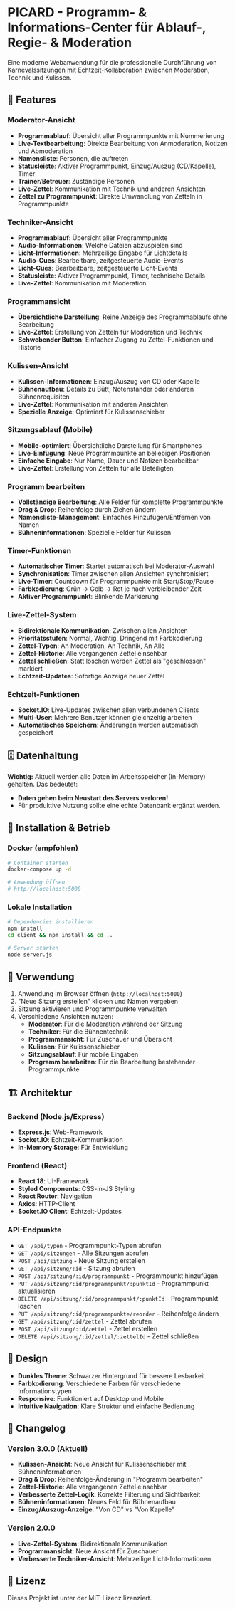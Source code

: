 # PICARD - Programm- & Informations-Center für Ablauf-, Regie- & Moderation

Eine moderne Webanwendung für die professionelle Durchführung von Karnevalssitzungen mit Echtzeit-Kollaboration zwischen Moderation, Technik und Kulissen.

## 🎯 Features

### Moderator-Ansicht
- **Programmablauf**: Übersicht aller Programmpunkte mit Nummerierung
- **Live-Textbearbeitung**: Direkte Bearbeitung von Anmoderation, Notizen und Abmoderation
- **Namensliste**: Personen, die auftreten
- **Statusleiste**: Aktiver Programmpunkt, Einzug/Auszug (CD/Kapelle), Timer
- **Trainer/Betreuer**: Zuständige Personen
- **Live-Zettel**: Kommunikation mit Technik und anderen Ansichten
- **Zettel zu Programmpunkt**: Direkte Umwandlung von Zetteln in Programmpunkte

### Techniker-Ansicht
- **Programmablauf**: Übersicht aller Programmpunkte
- **Audio-Informationen**: Welche Dateien abzuspielen sind
- **Licht-Informationen**: Mehrzeilige Eingabe für Lichtdetails
- **Audio-Cues**: Bearbeitbare, zeitgesteuerte Audio-Events
- **Licht-Cues**: Bearbeitbare, zeitgesteuerte Licht-Events
- **Statusleiste**: Aktiver Programmpunkt, Timer, technische Details
- **Live-Zettel**: Kommunikation mit Moderation

### Programmansicht
- **Übersichtliche Darstellung**: Reine Anzeige des Programmablaufs ohne Bearbeitung
- **Live-Zettel**: Erstellung von Zetteln für Moderation und Technik
- **Schwebender Button**: Einfacher Zugang zu Zettel-Funktionen und Historie

### Kulissen-Ansicht
- **Kulissen-Informationen**: Einzug/Auszug von CD oder Kapelle
- **Bühnenaufbau**: Details zu Bütt, Notenständer oder anderen Bühnenrequisiten
- **Live-Zettel**: Kommunikation mit anderen Ansichten
- **Spezielle Anzeige**: Optimiert für Kulissenschieber

### Sitzungsablauf (Mobile)
- **Mobile-optimiert**: Übersichtliche Darstellung für Smartphones
- **Live-Einfügung**: Neue Programmpunkte an beliebigen Positionen
- **Einfache Eingabe**: Nur Name, Dauer und Notizen bearbeitbar
- **Live-Zettel**: Erstellung von Zetteln für alle Beteiligten

### Programm bearbeiten
- **Vollständige Bearbeitung**: Alle Felder für komplette Programmpunkte
- **Drag & Drop**: Reihenfolge durch Ziehen ändern
- **Namensliste-Management**: Einfaches Hinzufügen/Entfernen von Namen
- **Bühneninformationen**: Spezielle Felder für Kulissen

### Timer-Funktionen
- **Automatischer Timer**: Startet automatisch bei Moderator-Auswahl
- **Synchronisation**: Timer zwischen allen Ansichten synchronisiert
- **Live-Timer**: Countdown für Programmpunkte mit Start/Stop/Pause
- **Farbkodierung**: Grün → Gelb → Rot je nach verbleibender Zeit
- **Aktiver Programmpunkt**: Blinkende Markierung

### Live-Zettel-System
- **Bidirektionale Kommunikation**: Zwischen allen Ansichten
- **Prioritätsstufen**: Normal, Wichtig, Dringend mit Farbkodierung
- **Zettel-Typen**: An Moderation, An Technik, An Alle
- **Zettel-Historie**: Alle vergangenen Zettel einsehbar
- **Zettel schließen**: Statt löschen werden Zettel als "geschlossen" markiert
- **Echtzeit-Updates**: Sofortige Anzeige neuer Zettel

### Echtzeit-Funktionen
- **Socket.IO**: Live-Updates zwischen allen verbundenen Clients
- **Multi-User**: Mehrere Benutzer können gleichzeitig arbeiten
- **Automatisches Speichern**: Änderungen werden automatisch gespeichert

## 🗄️ Datenhaltung

**Wichtig:** Aktuell werden alle Daten im Arbeitsspeicher (In-Memory) gehalten. Das bedeutet:
- **Daten gehen beim Neustart des Servers verloren!**
- Für produktive Nutzung sollte eine echte Datenbank ergänzt werden.

## 🚀 Installation & Betrieb

### Docker (empfohlen)
```bash
# Container starten
docker-compose up -d

# Anwendung öffnen
# http://localhost:5000
```

### Lokale Installation
```bash
# Dependencies installieren
npm install
cd client && npm install && cd ..

# Server starten
node server.js
```

## 📱 Verwendung

1. Anwendung im Browser öffnen (`http://localhost:5000`)
2. "Neue Sitzung erstellen" klicken und Namen vergeben
3. Sitzung aktivieren und Programmpunkte verwalten
4. Verschiedene Ansichten nutzen:
   - **Moderator**: Für die Moderation während der Sitzung
   - **Techniker**: Für die Bühnentechnik
   - **Programmansicht**: Für Zuschauer und Übersicht
   - **Kulissen**: Für Kulissenschieber
   - **Sitzungsablauf**: Für mobile Eingaben
   - **Programm bearbeiten**: Für die Bearbeitung bestehender Programmpunkte

## 🏗️ Architektur

### Backend (Node.js/Express)
- **Express.js**: Web-Framework
- **Socket.IO**: Echtzeit-Kommunikation
- **In-Memory Storage**: Für Entwicklung

### Frontend (React)
- **React 18**: UI-Framework
- **Styled Components**: CSS-in-JS Styling
- **React Router**: Navigation
- **Axios**: HTTP-Client
- **Socket.IO Client**: Echtzeit-Updates

### API-Endpunkte
- `GET /api/typen` - Programmpunkt-Typen abrufen
- `GET /api/sitzungen` - Alle Sitzungen abrufen
- `POST /api/sitzung` - Neue Sitzung erstellen
- `GET /api/sitzung/:id` - Sitzung abrufen
- `POST /api/sitzung/:id/programmpunkt` - Programmpunkt hinzufügen
- `PUT /api/sitzung/:id/programmpunkt/:punktId` - Programmpunkt aktualisieren
- `DELETE /api/sitzung/:id/programmpunkt/:punktId` - Programmpunkt löschen
- `PUT /api/sitzung/:id/programmpunkte/reorder` - Reihenfolge ändern
- `GET /api/sitzung/:id/zettel` - Zettel abrufen
- `POST /api/sitzung/:id/zettel` - Zettel erstellen
- `DELETE /api/sitzung/:id/zettel/:zettelId` - Zettel schließen

## 🎨 Design

- **Dunkles Theme**: Schwarzer Hintergrund für bessere Lesbarkeit
- **Farbkodierung**: Verschiedene Farben für verschiedene Informationstypen
- **Responsive**: Funktioniert auf Desktop und Mobile
- **Intuitive Navigation**: Klare Struktur und einfache Bedienung

## 📝 Changelog

### Version 3.0.0 (Aktuell)
- **Kulissen-Ansicht**: Neue Ansicht für Kulissenschieber mit Bühneninformationen
- **Drag & Drop**: Reihenfolge-Änderung in "Programm bearbeiten"
- **Zettel-Historie**: Alle vergangenen Zettel einsehbar
- **Verbesserte Zettel-Logik**: Korrekte Filterung und Sichtbarkeit
- **Bühneninformationen**: Neues Feld für Bühnenaufbau
- **Einzug/Auszug-Anzeige**: "Von CD" vs "Von Kapelle"

### Version 2.0.0
- **Live-Zettel-System**: Bidirektionale Kommunikation
- **Programmansicht**: Neue Ansicht für Zuschauer
- **Verbesserte Techniker-Ansicht**: Mehrzeilige Licht-Informationen

## 📄 Lizenz

Dieses Projekt ist unter der MIT-Lizenz lizenziert.


